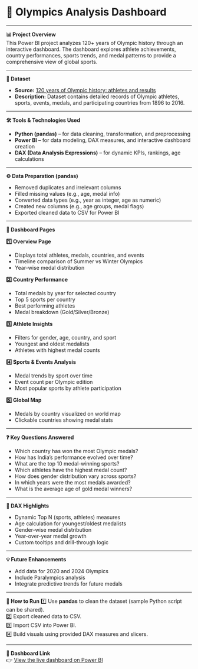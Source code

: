 # 🏅 **Olympics Analysis Dashboard**

---

**📊 Project Overview**  
This Power BI project analyzes 120+ years of Olympic history through an interactive dashboard. The dashboard explores athlete achievements, country performances, sports trends, and medal patterns to provide a comprehensive view of global sports.

---

**📁 Dataset**  
- **Source:** [120 years of Olympic history: athletes and results](https://www.kaggle.com/datasets/heesoo37/120-years-of-olympic-history-athletes-and-results)  
- **Description:** Dataset contains detailed records of Olympic athletes, sports, events, medals, and participating countries from 1896 to 2016.

---

**🛠️ Tools & Technologies Used**  
- **Python (pandas)** – for data cleaning, transformation, and preprocessing  
- **Power BI** – for data modeling, DAX measures, and interactive dashboard creation  
- **DAX (Data Analysis Expressions)** – for dynamic KPIs, rankings, age calculations  

---

**⚙️ Data Preparation (pandas)**  
- Removed duplicates and irrelevant columns  
- Filled missing values (e.g., age, medal info)  
- Converted data types (e.g., year as integer, age as numeric)  
- Created new columns (e.g., age groups, medal flags)  
- Exported cleaned data to CSV for Power BI  

---

**📂 Dashboard Pages**

**1️⃣ Overview Page**  
- Displays total athletes, medals, countries, and events  
- Timeline comparison of Summer vs Winter Olympics  
- Year-wise medal distribution  

**2️⃣ Country Performance**  
- Total medals by year for selected country  
- Top 5 sports per country  
- Best performing athletes  
- Medal breakdown (Gold/Silver/Bronze)  

**3️⃣ Athlete Insights**  
- Filters for gender, age, country, and sport  
- Youngest and oldest medalists  
- Athletes with highest medal counts  

**4️⃣ Sports & Events Analysis**  
- Medal trends by sport over time  
- Event count per Olympic edition  
- Most popular sports by athlete participation  

**5️⃣ Global Map**  
- Medals by country visualized on world map  
- Clickable countries showing medal stats  

---

**❓ Key Questions Answered**
- Which country has won the most Olympic medals?  
- How has India’s performance evolved over time?  
- What are the top 10 medal-winning sports?  
- Which athletes have the highest medal count?  
- How does gender distribution vary across sports?  
- In which years were the most medals awarded?  
- What is the average age of gold medal winners?  

---

**🚀 DAX Highlights**
- Dynamic Top N (sports, athletes) measures  
- Age calculation for youngest/oldest medalists  
- Gender-wise medal distribution  
- Year-over-year medal growth  
- Custom tooltips and drill-through logic  

---

**💡 Future Enhancements**
- Add data for 2020 and 2024 Olympics  
- Include Paralympics analysis  
- Integrate predictive trends for future medals  

---

**📌 How to Run**
1️⃣ Use **pandas** to clean the dataset (sample Python script can be shared).  
2️⃣ Export cleaned data to CSV.  
3️⃣ Import CSV into Power BI.  
4️⃣ Build visuals using provided DAX measures and slicers.  

---

**🔗 Dashboard Link**  
👉 [View the live dashboard on Power BI](https://app.powerbi.com/view?r=eyJrIjoiMTc3NTZmY2QtNzFkNS00Y2VjLWJlZGEtODRjNDZkOTRkMGFjIiwidCI6ImI1M2FmNGY3LTE2ZTUtNGJjOC1iNjM5LWZjNTE0YTA0ZDllYiJ9)

